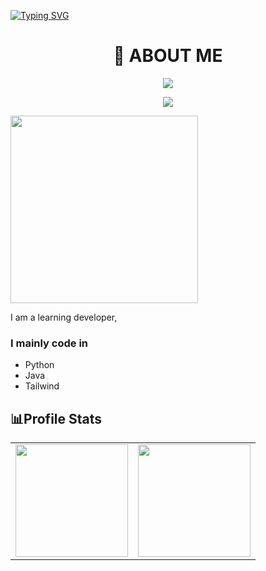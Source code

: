 [![Typing SVG](https://readme-typing-svg.herokuapp.com?font=Kanit&size=35&duration=2000&pause=500&color=ADD8E6&width=435&lines=Wsp;welcome+to+🐳\'s+profile)](https://github.com/r5tro/)


# <h1 align="center"> 🤔 ABOUT ME </h1>

<p align="center">
  <a><img src="https://readme-typing-svg.herokuapp.com?color=ADD8E6&size=30&center=true&lines=Learning++developer;Experienced+in+python;Keen+to+learn+new+things"></a>
</p>
<p align="center">  
<img src="https://komarev.com/ghpvc/?username=r5tro">
</p>

<img src="https://files.catbox.moe/qv4vi8.gif" width="300"/>

I am a learning developer, </br>

### I mainly code in
- Python  
- Java
- Tailwind
</img>





## 📊Profile Stats


<table width="100%" align="center">
  <tr>
    <td>
<img height="180em" src="https://github-readme-stats.vercel.app/api?username=r5tro&show_icons=true&theme=r5tro" /> </td>
<td> <img height="180em" src="https://github-readme-stats.vercel.app/api/top-langs/?username=r5tro&show_icons=true&hide_border=true&layout=compact&langs_count=8&theme=tokyonight"/> </td>  
  
  </tr>
 <table>


